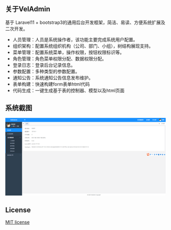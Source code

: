 ## 关于VelAdmin

基于 Laravel11 + bootstrap3的通用后台开发框架，简洁、易读、方便系统扩展及二次开发。

- 人员管理：人员是系统操作者，该功能主要完成系统用户配置。
- 组织架构：配置系统组织机构（公司、部门、小组），树结构展现支持。
- 菜单管理：配置系统菜单，操作权限，按钮权限标识等。
- 角色管理：角色菜单权限分配、数据权限分配。
- 登录日志：登录后台记录信息。
- 参数配置：多种类型的参数配置。
- 通知公告：系统通知公告信息发布维护。
- 表单构建：快速构建form表单html代码
- 代码生成：一键生成基于表的控制器、模型以及html页面

## 系统截图
![Image text](https://github.com/liu-shilong/oss/blob/main/images/system/veladmin/screenshot-index.png)
## License
 [MIT license](https://opensource.org/licenses/MIT)
